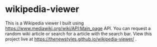 # wikipedia-viewer
This is a Wikipedia viewer I built using https://www.mediawiki.org/wiki/API:Main_page API. You can request a random wiki article or search for a article with the search bar. View this project live at https://thenewstyles.github.io/wikipedia-viewer/ .
